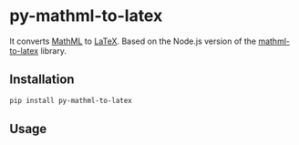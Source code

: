 # py-mathml-to-latex

It converts [MathML](https://en.wikipedia.org/wiki/MathML) to [LaTeX](https://pt.wikipedia.org/wiki/LaTeX). 
Based on the Node.js version of the [mathml-to-latex](https://github.com/asnunes/mathml-to-latex) library.

## Installation

```bash
pip install py-mathml-to-latex
```

## Usage

```python
```


